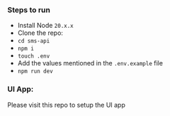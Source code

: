 
### Steps to run
- Install Node `20.x.x`
- Clone the repo:
- `cd sms-api`
- `npm i`
- `touch .env`
- Add the values mentioned in the `.env.example` file
- `npm run dev`


### UI App:
Please visit this <to be updated> repo to setup the UI app
